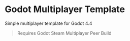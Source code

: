 # Godot Multiplayer Template

Simple multiplayer template for Godot 4.4

> Requires Godot Steam Multiplayer Peer Build
